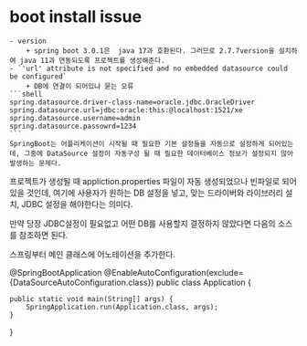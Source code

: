 # boot install issue
    - version
        + spring boot 3.0.1은  java 17과 호환된다. 그러므로 2.7.7version을 설치하여 java 11과 연동되도록 프로젝트를 생성해준다.
    - `'url' attribute is not specified and no embedded datasource could be configured`
        + DB에 연결이 되어있냐 묻는 오류 
    ```shell
    spring.datasource.driver-class-name=oracle.jdbc.OracleDriver
    spring.datasource.url=jdbc:oracle:this:@localhost:1521/xe
    spring.datasource.username=admin
    spring.datasource.passowrd=1234
    ```
    SpringBoot는 어플리케이션이 시작될 때 필요한 기본 설정들을 자동으로 설정하게 되어있는데, 그중에 DataSource 설정이 자동구성 될 때 필요한 데이터베이스 정보가 설정되지 않아 발생하는 문제다.



프로젝트가 생성될 때 appliction.properties 파일이 자동 생성되었으나 빈파일로 되어있을 것인데, 여기에 사용자가 원하는 DB 설정을 넣고, 맞는 드라이버와 라이브러리 설치, JDBC 설정을 해야한다는 의미다.



만약 당장 JDBC설정이 필요없고 어떤 DB를 사용할지 결정하지 않았다면 다음의 소스를 참조하면 된다.



스프링부터 메인 클래스에 어노테이션을 추가한다.



@SpringBootApplication
@EnableAutoConfiguration(exclude={DataSourceAutoConfiguration.class})
public class Application {

    public static void main(String[] args) {
        SpringApplication.run(Application.class, args);
    }
}